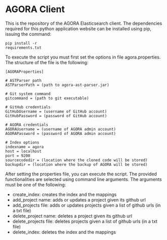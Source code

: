 AGORA Client
============
This is the repository of the AGORA Elasticsearch client. The dependencies
required for this python application website can be installed using pip, issuing
the command: <pre><code>pip install -r requirements.txt</code></pre>
To execute the script you must first set the options in file agora.properties.
The structure of the file is the following:
<pre><code>[AGORAProperties]

# ASTParser path
ASTParserPath = (path to agora-ast-parser.jar)

# Git system command
gitcommand = (path to git executable)

# GitHub credentials
GitHubUsername = (username of GitHub account)
GitHubPassword = (password of GitHub account)

# AGORA credentials
AGORAUsername = (username of AGORA admin account)
AGORAPassword = (password of AGORA admin account)

# Index options
indexname = agora
host = localhost
port = 9200
sourcecodedir = (location where the cloned code will be stored)
backupdir = (location where the backup of AGORA will be stored)</pre></code>

After setting the properties file, you can execute the script. The provided
functionalities are selected using command line arguments. The arguments must
be one of the following:
- create_index: creates the index and the mappings
- add_project name: adds or updates a project given its github url
- add_projects file: adds or updates projects given a list of github urls (in a txt file)
- delete_project name: deletes a project given its github url
- delete_projects file: deletes projects given a list of github urls (in a txt file)
- delete_index: deletes the index and the mappings

